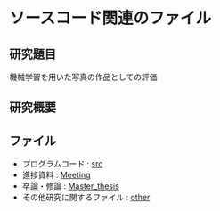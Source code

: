# ソースコード関連のファイル

## 研究題目
機械学習を用いた写真の作品としての評価

## 研究概要

## ファイル
* プログラムコード : [src](/src)
* 進捗資料 : [Meeting](/Meeting)
* 卒論・修論 : [Master_thesis](/Master_thesis)
* その他研究に関するファイル : [other](/other)

